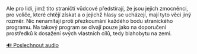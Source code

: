 
Ale pro lidi, jimž tito straničtí vůdcové předstírají, že jsou jejich zmocněnci, pro voliče, které chtějí získat a o jejichž hlasy se ucházejí, mají tyto věci jiný rozměr. Nic nenamítají proti přezkoumání každého bodu stranického programu. Na takový program se dívají pouze jako na doporučení prostředků k dosažení svých vlastních cílů, tedy blahobytu na zemi.

[🔊 Poslechnout audio](/data/7-paragraphs/audio/chapter_38/para_004-Ale-pro-lidi-jim-tito-stranit-vdcov-pedstr.mp3)
